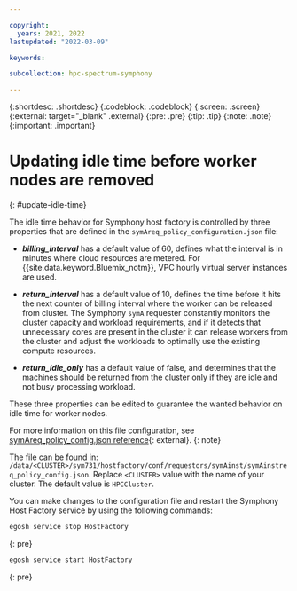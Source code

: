 ```yaml
---

copyright:
  years: 2021, 2022
lastupdated: "2022-03-09"

keywords: 

subcollection: hpc-spectrum-symphony

---
```


{:shortdesc: .shortdesc}
{:codeblock: .codeblock}
{:screen: .screen}
{:external: target="_blank" .external}
{:pre: .pre}
{:tip: .tip}
{:note: .note}
{:important: .important}

# Updating idle time before worker nodes are removed
{: #update-idle-time}

The idle time behavior for Symphony host factory is controlled by three properties that are defined in the `symAreq_policy_configuration.json` file:

- ***billing_interval*** has a default value of 60, defines what the interval is in minutes where cloud resources are metered. For {{site.data.keyword.Bluemix_notm}}, VPC hourly virtual server instances are used.

- ***return_interval*** has a default value of 10, defines the time before it hits the next counter of billing interval where the worker can be released from cluster. The Symphony `symA` requester constantly monitors the cluster capacity and workload requirements, and if it detects that unnecessary cores are present in the cluster it can release workers from the cluster and adjust the workloads to optimally use the existing compute resources.

- ***return_idle_only*** has a default value of false, and determines that the machines should be returned from the cluster only if they are idle and not busy processing workload.

These three properties can be edited to guarantee the wanted behavior on idle time for worker nodes.

For more information on this file configuration, see [symAreq_policy_config.json reference](https://www.ibm.com/docs/en/spectrum-symphony/7.3.1?topic=reference-symareq-policy-configjson){: external}.
{: note}

The file can be found in: `/data/<CLUSTER>/sym731/hostfactory/conf/requestors/symAinst/symAinstreq_policy_config.json`. Replace `<CLUSTER>` value with the name of your cluster. The default value is `HPCCluster`. 

You can make changes to the configuration file and restart the Symphony Host Factory service by using the following commands:

```sh
egosh service stop HostFactory
```
{: pre}

```sh
egosh service start HostFactory
```
{: pre}
